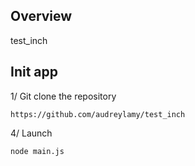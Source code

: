 ## Overview
test_inch

## Init app
1/ Git clone the repository
```
https://github.com/audreylamy/test_inch
```

4/ Launch
```
node main.js
```
